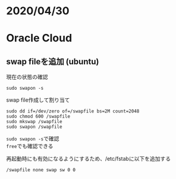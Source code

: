
# 2020/04/30

# Oracle Cloud

## swap fileを追加 (ubuntu)

現在の状態の確認
```
sudo swapon -s
```
swap file作成して割り当て
```
sudo dd if=/dev/zero of=/swapfile bs=2M count=2048
sudo chmod 600 /swapfile
sudo mkswap /swapfile
sudo swapon /swapfile
```
`sudo swapon -s`で確認  
`free`でも確認できる

再起動時にも有効になるようにするため、/etc/fstabに以下を追加する
```
/swapfile none swap sw 0 0
```



